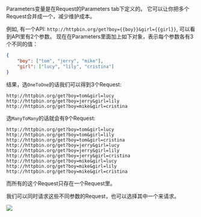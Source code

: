 Parameters变量是在Request的Parameters tab下定义的。
它可以让你把多个Request合并成一个，减少维护成本。

例如, 有一个API: `http://httpbin.org/get?boy={{boy}}&girl={{girl}}`, 可以看到API里有2个参数。
现在在Parameters里面加上如下对象，表示每个参数各有3个不同的值：

```json
{
    "boy": ["tom", "jerry", "mike"],
    "girl": ["lucy", "lily", "cristina"]
}
```

结果，选`OneToOne`的话我们可以得到3个Request:
```
http://httpbin.org/get?boy=tom&girl=lucy
http://httpbin.org/get?boy=jerry&girl=lily
http://httpbin.org/get?boy=mike&girl=cristina
```
选`ManyToMany`的话就会有9个Request:
```
http://httpbin.org/get?boy=tom&girl=lucy
http://httpbin.org/get?boy=tom&girl=lily
http://httpbin.org/get?boy=tom&girl=cristina
http://httpbin.org/get?boy=jerry&girl=lucy
http://httpbin.org/get?boy=jerry&girl=lily
http://httpbin.org/get?boy=jerry&girl=cristina
http://httpbin.org/get?boy=mike&girl=lucy
http://httpbin.org/get?boy=mike&girl=lily
http://httpbin.org/get?boy=mike&girl=cristina
```

而所有的这个Request只存在一个Request里。

我们可以同时请求这些不同参数的Request，也可以选择其中一个来请求。

![](https://raw.githubusercontent.com/brookshi/images/master/Hitchhiker/parameters.gif)